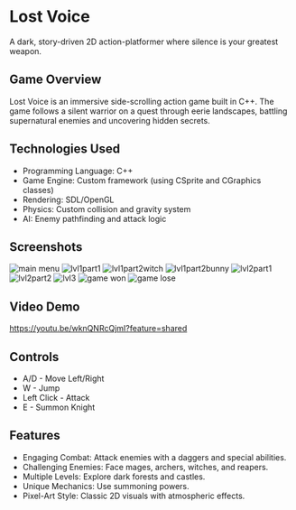 # Lost Voice
A dark, story-driven 2D action-platformer where silence is your greatest weapon.

## Game Overview
Lost Voice is an immersive side-scrolling action game built in C++. The game follows a silent warrior on a quest through eerie landscapes, battling supernatural enemies and uncovering hidden secrets.

## Technologies Used
- Programming Language: C++
- Game Engine: Custom framework (using CSprite and CGraphics classes)
- Rendering: SDL/OpenGL
- Physics: Custom collision and gravity system
- AI: Enemy pathfinding and attack logic

## Screenshots
![main menu](https://github.com/user-attachments/assets/b17f27e9-9334-4422-b24c-51a8b877bee1)
![lvl1part1](https://github.com/user-attachments/assets/1a5e96cf-80c5-41d9-8f95-e86bb892d31e)
![lvl1part2witch](https://github.com/user-attachments/assets/0e3951e2-37d3-495c-8fed-62b9dc5df59f)
![lvl1part2bunny](https://github.com/user-attachments/assets/f7ccbbf4-8bbb-444a-b49c-c3f10d55f31e)
![lvl2part1](https://github.com/user-attachments/assets/cc71e5fa-2f31-4552-b1c3-5365cf6385b5)
![lvl2part2](https://github.com/user-attachments/assets/448a36c1-6a12-4e0e-b3cd-8f01355e26ff)
![lvl3](https://github.com/user-attachments/assets/ec00477c-f96a-4d55-8ca6-2a78a844afaf)
![game won](https://github.com/user-attachments/assets/b8d55a31-a623-489d-be43-bb00680f69c2)
![game lose](https://github.com/user-attachments/assets/3a8475ab-cc53-461a-aa46-a788dc8dd61e)

## Video Demo
https://youtu.be/wknQNRcQjmI?feature=shared

## Controls
- A/D - Move Left/Right
- W - Jump
- Left Click - Attack
- E - Summon Knight

## Features
- Engaging Combat: Attack enemies with a daggers and special abilities.
- Challenging Enemies: Face mages, archers, witches, and reapers.
- Multiple Levels: Explore dark forests and castles.
- Unique Mechanics: Use summoning powers.
- Pixel-Art Style: Classic 2D visuals with atmospheric effects.
